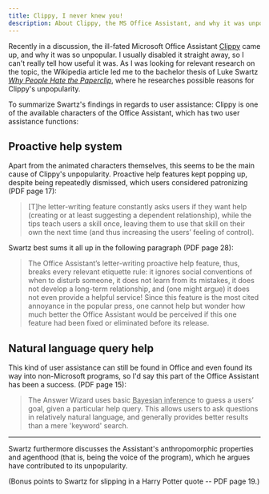 ```yaml
---
title: Clippy, I never knew you!
description: About Clippy, the MS Office Assistant, and why it was unpopular
---
```

Recently in a discussion, the ill-fated Microsoft Office Assistant [Clippy](https://en.wikipedia.org/wiki/Office_Assistant) came up, and why it was so unpopular. I usually disabled it straight away, so I can't really tell how useful it was. As I was looking for relevant research on the topic, the Wikipedia article led me to the bachelor thesis of Luke Swartz *[Why People Hate the Paperclip](http://xenon.stanford.edu/~lswartz/paperclip/paperclip.pdf)*, where he researches possible reasons for Clippy's unpopularity. 

To summarize Swartz's findings in regards to user assistance: Clippy is one of the available characters of the Office Assistant, which has two user assistance functions:

## Proactive help system

Apart from the animated characters themselves, this seems to be the main cause of Clippy's unpopularity. Proactive help features kept popping up, despite being repeatedly dismissed, which users considered patronizing (PDF page 17):

> [T]he letter-writing feature constantly asks users if they want help (creating or at least suggesting a dependent relationship), while the tips teach users a skill once, leaving them to use that skill on their own the next time (and thus increasing the users’ feeling of control).

Swartz best sums it all up in the following paragraph (PDF page 28):

> The Office Assistant’s letter-writing proactive help feature, thus, breaks every relevant etiquette rule:  it ignores social conventions of when to disturb someone, it does not learn from its mistakes, it does not develop a long-term relationship, and (one might argue) it does not even provide a helpful service!  Since this feature is the most cited annoyance in the popular press, one cannot help but wonder how much better the Office Assistant would be perceived if this one feature had been fixed or eliminated before its release.

## Natural language query help

This kind of user assistance can still be found in Office and even found its way into non-Microsoft programs, so I'd say this part of the Office Assistant has been a success. (PDF page 15):

> The Answer Wizard uses basic <abbr title="My note: statistical probability">Bayesian inference</abbr> to guess a users’ goal, given a particular help query. This allows users to ask questions in relatively natural language, and generally provides better results than a mere 'keyword' search.

***

Swartz furthermore discusses the Assistant's anthropomorphic properties and agenthood (that is, being the voice of the program), which he argues have contributed to its unpopularity.

(Bonus points to Swartz for slipping in a Harry Potter quote -- PDF page 19.)